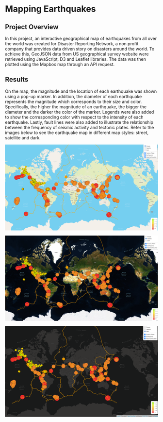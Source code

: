 # Mapping Earthquakes

## Project Overview
In this project, an interactive geographical map of earthquakes from all over the world was created for Disaster Reporting Network, a non profit company that provides data driven story on disasters around the world. To achieve this, GeoJSON data from US geographical survey website were retrieved using JavaScript, D3 and Leaflet libraries. The data was then plotted using the Mapbox map through an API request. 

## Results
On the map, the magnitude and the location of each earthquake was shown using a pop-up marker. In addition, the diameter of each earthquake represents the magnitude which corresponds to their size and color. Specifically, the higher the magnitude of an earthquake, the bigger the diameter and the darker the color of the marker. Legends were also added to show the corresponding color with respect to the intensity of each earthquake. Lastly, fault lines were also added to illustrate the relationship between the frequency of seismic activity and tectonic plates. Refer to the images below to see the earthquake map in different map styles: street, satellite and dark. 

![Street View Snapshot](https://github.com/kntln/Mapping_Earthquakes/blob/main/Earthquake_Challenge/images/Streets_view.png)

![Satellite View Snapshot](https://github.com/kntln/Mapping_Earthquakes/blob/main/Earthquake_Challenge/images/satellite_view.png)

![Dark View Snapshot](https://github.com/kntln/Mapping_Earthquakes/blob/main/Earthquake_Challenge/images/dark_view.png)
